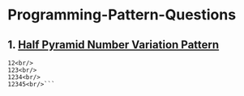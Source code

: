 # Programming-Pattern-Questions

## 1. [Half Pyramid Number Variation Pattern](./halfPrymidNumber.c)
```1<br/>
12<br/>
123<br/>
1234<br/>
12345<br/>```
